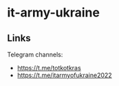 # it-army-ukraine

## Links

Telegram channels:

- https://t.me/totkotkras
- https://t.me/itarmyofukraine2022
